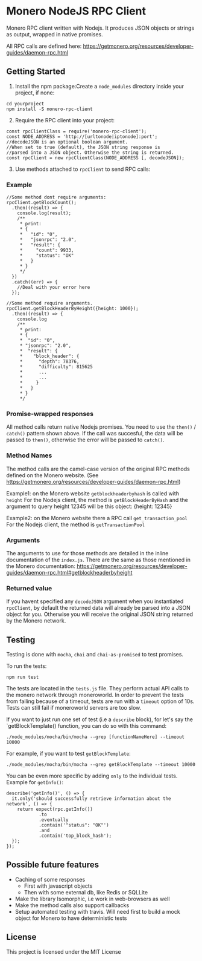# Monero NodeJS RPC Client

Monero RPC client written with Nodejs.
It produces JSON objects or strings as output, wrapped in
native promises.

All RPC calls are defined here:
https://getmonero.org/resources/developer-guides/daemon-rpc.html

## Getting Started

1. Install the npm package:Create a `node_modules` directory inside your project, if none:

```
cd yourproject
npm install -S monero-rpc-client
```

2. Require the RPC client into your project:

```
const rpcClientClass = require('monero-rpc-client');
const NODE_ADDRESS = 'http://[urltonode|iptonode]:port';
//decodeJSON is an optional boolean argument. 
//When set to true (default), the JSON string response is
//parsed into a JSON object. Otherwise the string is returned.
const rpcClient = new rpcClientClass(NODE_ADDRESS [, decodeJSON]);
```

3. Use methods attached to `rpcClient` to send RPC calls:

### Example
```
//Some method dont require arguments:
rpcClient.getBlockCount();
  .then((result) => {
    console.log(result);
    /**
     * print:
     * {  
     *   "id": "0",  
     *   "jsonrpc": "2.0",  
     *   "result": {  
     *     "count": 9933,  
     *     "status": "OK"  
     *   }  
     * }  
     */
  })
  .catch((err) => {
    //Deal with your error here
  });

//Some method require arguments.
rpcClient.getBlockHeaderByHeight({height: 1000});
  .then((result) => {
    console.log
    /**
     * print:
     * {
     *  "id": "0",
     * "jsonrpc": "2.0",
     *  "result": {
     *    "block_header": {
     *      "depth": 78376,
     *      "difficulty": 815625
     *      ...
     *      ...
     *     }
     *   }
     * }
     */
```
### Promise-wrapped responses
All method calls return native Nodejs promises. You need to use the
`then()` / `catch()` pattern shown above. If the call was succesful,
the data will be passed to `then()`, otherwise the error will be passed
to `catch()`. 

### Method Names
The method calls are the camel-case version of the original RPC methods defined
on the Monero website.
(See https://getmonero.org/resources/developer-guides/daemon-rpc.html)

Example1: on the Monero website `getblockheaderbyhash` is called with `height`
For the Nodejs client, the method is `getBlockHeaderByHash` and the argument to
query height 12345 will be this object: {height: 12345}

Example2: on the Monero website there a RPC call `get_transaction_pool`
For the Nodejs client, the method is `getTransactionPool` 

### Arguments
The arguments to use for those methods are detailed in the inline documentation of 
the `index.js`. There are the same as those mentioned in the Monero documentation:
https://getmonero.org/resources/developer-guides/daemon-rpc.html#getblockheaderbyheight

### Returned value
If you havent specified any `decodeJSON` argument when you
instantiated `rpcClient`, by default the returned data will already be parsed
into a JSON object for you. Otherwise you will receive the original JSON string
returned by the Monero network.

## Testing

Testing is done with `mocha`, `chai` and `chai-as-promised` to test promises.

To run the tests:

```
npm run test
```

The tests are located in the `tests.js` file. They perform actual API calls to the monero network through moneroworld. In order to prevent the tests from failing because of a timeout, tests are run with a `timeout` option of 10s. Tests can still fail if moneroworld servers are too slow.

If you want to just run one set of test (i.e a `describe` block), for let's say the `getBlockTemplate() function, you can do so with this command:

```
./node_modules/mocha/bin/mocha --grep [functionNameHere] --timeout 10000
```
For example, if you want to test `getBlockTemplate`:
```
./node_modules/mocha/bin/mocha --grep getBlockTemplate --timeout 10000
```

You can be even more specific by adding `only` to the individual tests. Example for `getInfo()`:

```
describe('getInfo()', () => {
  it.only('should successfully retrieve information about the network', () => {
    return expect(rpc.getInfo())
            .to
            .eventually
            .contain('"status": "OK"')
            .and
            .contain('top_block_hash');
  });
});
```
## Possible future features
* Caching of some responses
    * First with javascript objects
    * Then with some external db, like Redis or SQLLite
* Make the library Isomorphic, i.e work in web-browsers as well
* Make the method calls also support callbacks
* Setup automated testing with travis. Will need first to build a mock object for Monero to have deterministic tests

## License

This project is licensed under the MIT License
